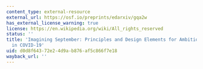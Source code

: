 ```yaml
---
content_type: external-resource
external_url: https://osf.io/preprints/edarxiv/gqa2w
has_external_license_warning: true
license: https://en.wikipedia.org/wiki/All_rights_reserved
status: ''
title: 'Imagining September: Principles and Design Elements for Ambitious Schools
  in COVID-19'
uid: d0d8f643-72e2-4d9a-b876-af5c866f7e18
wayback_url: ''
---
```

